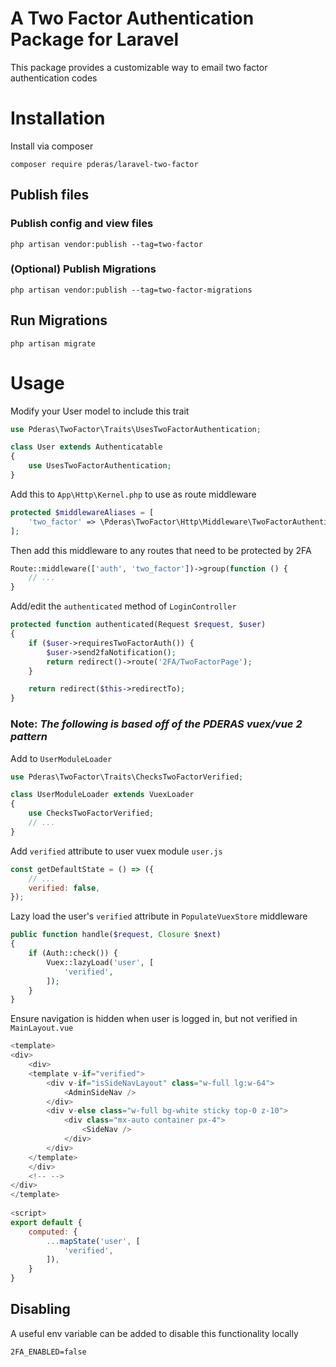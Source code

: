 # A Two Factor Authentication Package for Laravel
This package provides a customizable way to email two factor authentication codes

# Installation
Install via composer 
```
composer require pderas/laravel-two-factor
```

## Publish files
### Publish config and view files
```
php artisan vendor:publish --tag=two-factor
```

### (Optional) Publish Migrations
```
php artisan vendor:publish --tag=two-factor-migrations
```

## Run Migrations
```
php artisan migrate
```

# Usage
Modify your User model to include this trait
```php
use Pderas\TwoFactor\Traits\UsesTwoFactorAuthentication;

class User extends Authenticatable
{
    use UsesTwoFactorAuthentication;
}
```

Add this to `App\Http\Kernel.php` to use as route middleware
```php
protected $middlewareAliases = [
    'two_factor' => \Pderas\TwoFactor\Http\Middleware\TwoFactorAuthentication::class,
];
```

Then add this middleware to any routes that need to be protected by 2FA
```php
Route::middleware(['auth', 'two_factor'])->group(function () {
    // ...
}
```

Add/edit the `authenticated` method of `LoginController`
```php
protected function authenticated(Request $request, $user)
{
    if ($user->requiresTwoFactorAuth()) {
        $user->send2faNotification();
        return redirect()->route('2FA/TwoFactorPage');
    }

    return redirect($this->redirectTo);
}
```

### Note: _The following is based off of the PDERAS vuex/vue 2 pattern_

Add to `UserModuleLoader`
```php
use Pderas\TwoFactor\Traits\ChecksTwoFactorVerified;

class UserModuleLoader extends VuexLoader
{
    use ChecksTwoFactorVerified;
    // ...
}
```

Add `verified` attribute to user vuex module `user.js`
```js
const getDefaultState = () => ({
    // ...
    verified: false,
});
```

Lazy load the user's `verified` attribute in `PopulateVuexStore` middleware
```php
public function handle($request, Closure $next)
{
    if (Auth::check()) {
        Vuex::lazyLoad('user', [
            'verified',
        ]);
    }
}
```

Ensure navigation is hidden when user is logged in, but not verified in `MainLayout.vue`
```js
<template>
<div>
    <div>
    <template v-if="verified">
        <div v-if="isSideNavLayout" class="w-full lg:w-64">
            <AdminSideNav />
        </div>
        <div v-else class="w-full bg-white sticky top-0 z-10">
            <div class="mx-auto container px-4">
                <SideNav />
            </div>
        </div>
    </template>
    </div>
    <!-- -->
</div>
</template>
    
<script>
export default {
    computed: {
        ...mapState('user', [
            'verified',
        ]),
    }
}
```

## Disabling
A useful env variable can be added to disable this functionality locally
```env
2FA_ENABLED=false
```